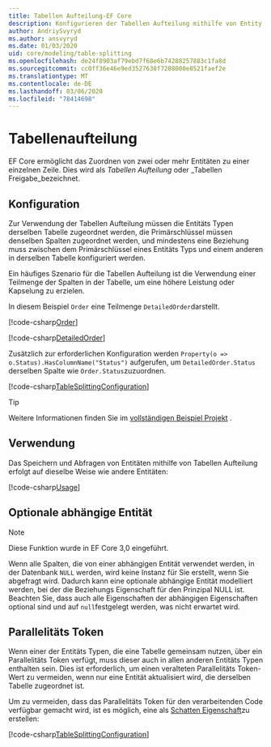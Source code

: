 ```yaml
---
title: Tabellen Aufteilung-EF Core
description: Konfigurieren der Tabellen Aufteilung mithilfe von Entity Framework Core
author: AndriySvyryd
ms.author: ansvyryd
ms.date: 01/03/2020
uid: core/modeling/table-splitting
ms.openlocfilehash: de24f8903af79ebd7f68e6b74288257883c1fa8d
ms.sourcegitcommit: cc0ff36e46e9ed3527638f7208000e8521faef2e
ms.translationtype: MT
ms.contentlocale: de-DE
ms.lasthandoff: 03/06/2020
ms.locfileid: "78414698"
---
```

# <a name="table-splitting"></a>Tabellenaufteilung

EF Core ermöglicht das Zuordnen von zwei oder mehr Entitäten zu einer einzelnen Zeile. Dies wird als _Tabellen Aufteilung_ oder _Tabellen Freigabe_bezeichnet.

## <a name="configuration"></a>Konfiguration

Zur Verwendung der Tabellen Aufteilung müssen die Entitäts Typen derselben Tabelle zugeordnet werden, die Primärschlüssel müssen denselben Spalten zugeordnet werden, und mindestens eine Beziehung muss zwischen dem Primärschlüssel eines Entitäts Typs und einem anderen in derselben Tabelle konfiguriert werden.

Ein häufiges Szenario für die Tabellen Aufteilung ist die Verwendung einer Teilmenge der Spalten in der Tabelle, um eine höhere Leistung oder Kapselung zu erzielen.

In diesem Beispiel `Order` eine Teilmenge `DetailedOrder`darstellt.

[!code-csharp[Order](../../../samples/core/Modeling/TableSplitting/Order.cs?name=Order)]

[!code-csharp[DetailedOrder](../../../samples/core/Modeling/TableSplitting/DetailedOrder.cs?name=DetailedOrder)]

Zusätzlich zur erforderlichen Konfiguration werden `Property(o => o.Status).HasColumnName("Status")` aufgerufen, um `DetailedOrder.Status` derselben Spalte wie `Order.Status`zuzuordnen.

[!code-csharp[TableSplittingConfiguration](../../../samples/core/Modeling/TableSplitting/TableSplittingContext.cs?name=TableSplitting)]

> [!TIP]
> Weitere Informationen finden Sie im [vollständigen Beispiel Projekt](https://github.com/dotnet/EntityFramework.Docs/tree/master/samples/core/Modeling/TableSplitting) .

## <a name="usage"></a>Verwendung

Das Speichern und Abfragen von Entitäten mithilfe von Tabellen Aufteilung erfolgt auf dieselbe Weise wie andere Entitäten:

[!code-csharp[Usage](../../../samples/core/Modeling/TableSplitting/Program.cs?name=Usage)]

## <a name="optional-dependent-entity"></a>Optionale abhängige Entität

> [!NOTE]
> Diese Funktion wurde in EF Core 3,0 eingeführt.

Wenn alle Spalten, die von einer abhängigen Entität verwendet werden, in der Datenbank `NULL` werden, wird keine Instanz für Sie erstellt, wenn Sie abgefragt wird. Dadurch kann eine optionale abhängige Entität modelliert werden, bei der die Beziehungs Eigenschaft für den Prinzipal NULL ist. Beachten Sie, dass auch alle Eigenschaften der abhängigen Eigenschaften optional sind und auf `null`festgelegt werden, was nicht erwartet wird.

## <a name="concurrency-tokens"></a>Parallelitäts Token

Wenn einer der Entitäts Typen, die eine Tabelle gemeinsam nutzen, über ein Parallelitäts Token verfügt, muss dieser auch in allen anderen Entitäts Typen enthalten sein. Dies ist erforderlich, um einen veralteten Parallelitäts Token-Wert zu vermeiden, wenn nur eine Entität aktualisiert wird, die derselben Tabelle zugeordnet ist.

Um zu vermeiden, dass das Parallelitäts Token für den verarbeitenden Code verfügbar gemacht wird, ist es möglich, eine als [Schatten Eigenschaft](xref:core/modeling/shadow-properties)zu erstellen:

[!code-csharp[TableSplittingConfiguration](../../../samples/core/Modeling/TableSplitting/TableSplittingContext.cs?name=ConcurrencyToken&highlight=2)]
